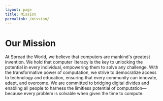 ```yaml
---
layout: page
title: Mission
permalink: /mission/
---
```


# Our Mission

At Spread the World, we believe that computers are mankind's greatest invention. We hold that computer literacy is the key to unlocking the potential in every individual, empowering them to solve any challenge. With the transformative power of computation, we strive to democratize access to technology and education, ensuring that every community can innovate, adapt, and overcome. We are committed to bridging digital divides and enabling all people to harness the limitless potential of computation—because every problem is solvable when given the time to compute.

